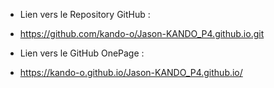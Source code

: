 * Lien vers le Repository GitHub : 
- https://github.com/kando-o/Jason-KANDO_P4.github.io.git

* Lien vers le GitHub OnePage :
- https://kando-o.github.io/Jason-KANDO_P4.github.io/
